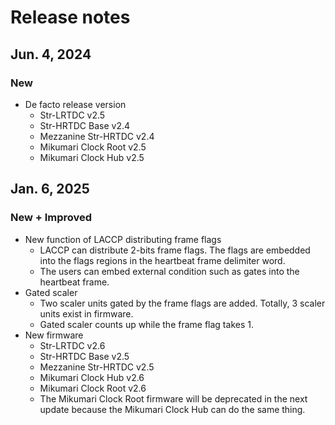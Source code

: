 # Release notes

## Jun. 4, 2024

### New

- De facto release version
    - Str-LRTDC v2.5
    - Str-HRTDC Base v2.4
    - Mezzanine Str-HRTDC v2.4
    - Mikumari Clock Root v2.5
    - Mikumari Clock Hub v2.5

## Jan. 6, 2025

### New + Improved

- New function of LACCP distributing frame flags
    - LACCP can distribute 2-bits frame flags. The flags are embedded into the flags regions in the heartbeat frame delimiter word.
    - The users can embed external condition such as gates into the heartbeat frame.
- Gated scaler
    - Two scaler units gated by the frame flags are added. Totally, 3 scaler units exist in firmware.
    - Gated scaler counts up while the frame flag takes 1.
- New firmware
    - Str-LRTDC v2.6
    - Str-HRTDC Base v2.5
    - Mezzanine Str-HRTDC v2.5
    - Mikumari Clock Hub v2.6
    - Mikumari Clock Root v2.6
    - The Mikumari Clock Root firmware will be deprecated in the next update because the Mikumari Clock Hub can do the same thing.

